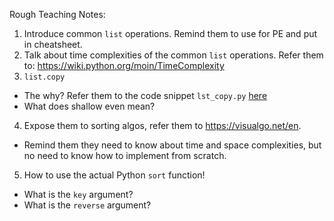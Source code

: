 Rough Teaching Notes:
1. Introduce common `list` operations. Remind them to use for PE and put in cheatsheet.
2. Talk about time complexities of the common `list` operations. Refer them to: https://wiki.python.org/moin/TimeComplexity
3. `list.copy`
* The why? Refer them to the code snippet `lst_copy.py` [here](https://github.com/kenghweeng/practice_makes_perfect/blob/main/recitation6/lst_copy.py)
* What does shallow even mean?

4. Expose them to sorting algos, refer them to https://visualgo.net/en.
* Remind them they need to know about time and space complexities, but no need to know how to implement from scratch.

5. How to use the actual Python `sort` function!
* What is the `key` argument?
* What is the `reverse` argument?
